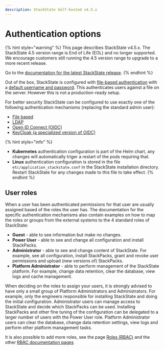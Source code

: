 ```yaml
---
description: StackState Self-hosted v4.5.x
---
```


# Authentication options

{% hint style="warning" %}
This page describes StackState v4.5.x.
The StackState 4.5 version range is End of Life (EOL) and no longer supported. We encourage customers still running the 4.5 version range to upgrade to a more recent release.

Go to the [documentation for the latest StackState release](https://docs.stackstate.com/configure/security/authentication/authentication_options).
{% endhint %}

Out of the box, StackState is configured with [file-based authentication](file.md) with a [default username and password](../../../setup/install-stackstate/initial_run_guide.md#default-username-and-password). This authenticates users against a file on the server. However this is not a production-ready setup.

For better security StackState can be configured to use exactly one of the following authentication mechanisms \(replacing the standard admin user\):

* [File based](file.md)
* [LDAP](ldap.md)
* [Open ID Connect \(OIDC\)](oidc.md)
* [KeyCloak \(a specialized version of OIDC\)](keycloak.md)

{% hint style="info" %}
* **Kubernetes** authentication configuration is part of the Helm chart, any changes will automatically triger a restart of the pods requiring that.
* **Linux** authentication configuration is stored in the file `etc/application_stackstate.conf` in the StackState installation directory. Restart StackState for any changes made to this file to take effect.
{% endhint %}

## User roles

When a user has been authenticated permissions for that user are usually assigned based of the roles the user has. The documentation for the specific authentication mechanisms also contain examples on how to map the roles or groups from the external systems to the 4 standard roles of StackState:

* **Guest** - able to see information but make no changes.
* **Power User** - able to see and change all configuration and install StackPacks.
* **Administrator** - able to see and change content of StackState. For example, see all configuration, install StackPacks, grant and revoke user permissions and upload \(new versions of\) StackPacks.
* **Platform Administrator** - able to perform management of the StackState platform. For example, change data retention, clear the database, view logs and cache management.

When deciding on the roles to assign your users, it is strongly advised to have only a small group of Platform Administrators and Administrators. For example, only the engineers responsible for installing StackState and doing the initial configuration. Administrator users can manage access to StackState and decide which StackPacks can be used. Installing StackPacks and other fine tuning of the configuration can be delegated to a larger number of users with the Power User role. Platform Administrator users can clear the database, change data retention settings, view logs and perform other platform management tasks.

It is also possible to add more roles, see the page [Roles \(RBAC\)](../rbac/rbac_roles.md) and the other [RBAC documentation pages](../rbac/)


